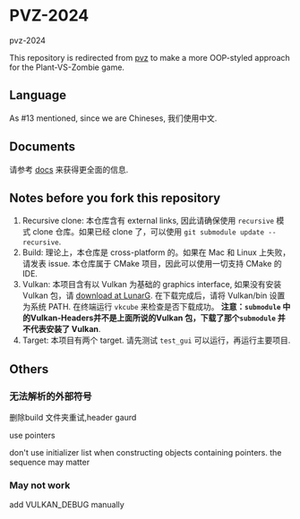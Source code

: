 # PVZ-2024

 pvz-2024

 This repository is redirected from [pvz](https://github.com/liuhanzuo/pvz2024) to make a more OOP-styled approach for the Plant-VS-Zombie game.

## Language

As #13 mentioned, since we are Chineses, 我们使用中文.

## Documents

请参考 [docs](/docs/README.md) 来获得更全面的信息.

## Notes before you fork this repository

1. Recursive clone: 本仓库含有 external links, 因此请确保使用 `recursive` 模式 clone 仓库。如果已经 clone 了，可以使用 `git submodule update --recursive`.
2. Build: 理论上，本仓库是 cross-platform 的。如果在 Mac 和 Linux 上失败，请发表 issue. 本仓库属于 CMake 项目，因此可以使用一切支持 CMake 的 IDE.
3. Vulkan: 本项目含有以 Vulkan 为基础的 graphics interface, 如果没有安装 Vulkan 包，请 [download at LunarG](https://www.lunarg.com/vulkan-sdk/). 在下载完成后，请将 Vulkan/bin 设置为系统 PATH. 在终端运行 `vkcube` 来检查是否下载成功。
**注意：`submodule` 中的Vulkan-Headers并不是上面所说的Vulkan 包，下载了那个`submodule` 并不代表安装了 Vulkan**.
4. Target: 本项目有两个 target. 请先测试 `test_gui` 可以运行，再运行主要项目.

## Others

### 无法解析的外部符号

删除build 文件夹重试,header gaurd

use pointers

don't use initializer list when constructing objects containing pointers. the sequence may matter

### May not work
add VULKAN_DEBUG manually